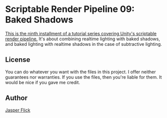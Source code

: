 # Scriptable Render Pipeline 09: Baked Shadows

[This is the ninth installment of a tutorial series covering Unity's scriptable render pipeline.](https://catlikecoding.com/unity/tutorials/scriptable-render-pipeline/baked-shadows/) It's about combining realtime lighting with baked shadows, and baked lighting with realtime shadows in the case of subtractive lighting.

## License

You can do whatever you want with the files in this project. I offer neither guarantees nor warranties. If you use the files, then you're liable for them. It would be nice if you gave me credit.

## Author

[Jasper Flick](https://catlikecoding.com/jasper-flick/)